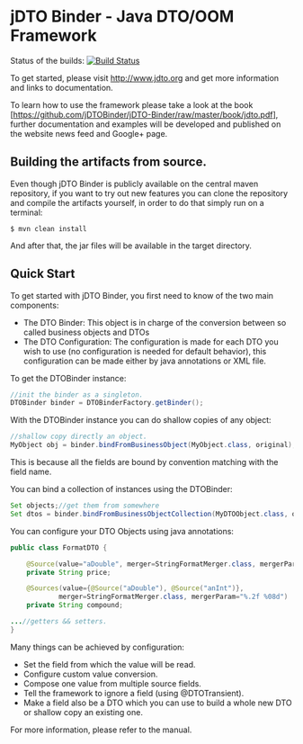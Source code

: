 jDTO Binder - Java DTO/OOM Framework
====================================

Status of the builds: [![Build Status](https://travis-ci.org/jDTOBinder/jDTO-Binder.png?branch=master)](https://travis-ci.org/jDTOBinder/jDTO-Binder)

To get started, please visit http://www.jdto.org and get more information and links to documentation.

To learn how to use the framework please take a look at the book [https://github.com/jDTOBinder/jDTO-Binder/raw/master/book/jdto.pdf], further documentation and examples will be developed and published on the website news feed and Google+ page.

## Building the artifacts from source.

Even though jDTO Binder is publicly available on the central maven repository, if you want 
to try out new features you can clone the repository and compile the artifacts yourself,
in order to do that simply run on a terminal:

    $ mvn clean install

And after that, the jar files will be available in the target directory.

## Quick Start

To get started with jDTO Binder, you first need to know of the two main components:

* The DTO Binder: This object is in charge of the conversion between so called business objects and DTOs
* The DTO Configuration: The configuration is made for each DTO you wish to use (no configuration is needed for default behavior), this configuration can be made either by java annotations or XML file.

To get the DTOBinder instance:

```java
//init the binder as a singleton.
DTOBinder binder = DTOBinderFactory.getBinder();
```

With the DTOBinder instance you can do shallow copies of any object:

```java    
//shallow copy directly an object.
MyObject obj = binder.bindFromBusinessObject(MyObject.class, original);
```

This is because all the fields are bound by convention matching with the field name.

You can bind a collection of instances using the DTOBinder:

```java
Set objects;//get them from somewhere
Set dtos = binder.bindFromBusinessObjectCollection(MyDTOObject.class, objects);
```

You can configure your DTO Objects using java annotations:

```java
public class FormatDTO {

    @Source(value="aDouble", merger=StringFormatMerger.class, mergerParam="$ %.2f")
    private String price;

    @Sources(value={@Source("aDouble"), @Source("anInt")}, 
            merger=StringFormatMerger.class, mergerParam="%.2f %08d")
    private String compound;

...//getters && setters.
}
```

Many things can be achieved by configuration:

* Set the field from which the value will be read.
* Configure custom value conversion.
* Compose one value from multiple source fields.
* Tell the framework to ignore a field (using @DTOTransient).
* Make a field also be a DTO which you can use to build a whole new DTO or shallow copy an existing one.

For more information, please refer to the manual.